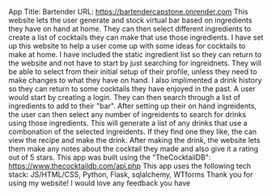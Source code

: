 App Title: Bartender
URL: https://bartendercapstone.onrender.com
This website lets the user generate and stock virtual bar based on ingredients they have on hand at home.  They can then select different ingredients to create a list of cocktails they can make that use those ingredients.
I have set up this website to help a user come up with some ideas for cocktails to make at home.  I have included the static ingredient list so they can return to the website and not have to start by just searching for ingreidnets. They will be able to select from their initial setup of their profile, unless they need to make changes to what they have on hand.  I also implimented a drink history so they can return to some cocktails they have enjoyed in the past. 
A user would start by creating a login.  They can then search through a list of ingredients to add to their "bar". After setting up their on hand ingreidents, the user can then select any number of ingreidents to search for drinks using those ingredients. This will generate a list of any drinks that use a combonation of the selected ingreidents.  If they find one they like, the can view the recipe and make the drink.  After making the drink, the website lets them make any notes about the cocktail they made and also give it a rating out of 5 stars.
This app was built using the "TheCocktailDB": https://www.thecocktaildb.com/api.php
This app uses the following tech stack: JS/HTML/CSS, Python, Flask, sqlalchemy, WTforms
Thank you for using my website! I would love any feedback you have
